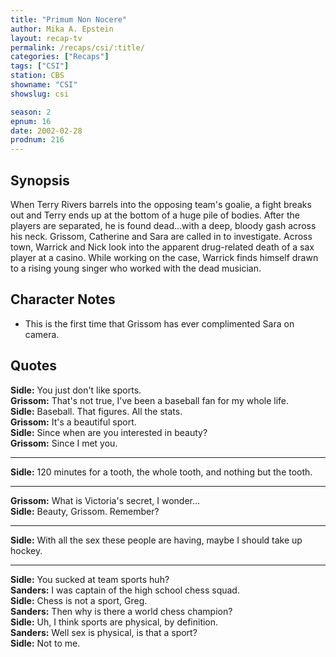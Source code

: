 ```yaml
---
title: "Primum Non Nocere"
author: Mika A. Epstein
layout: recap-tv
permalink: /recaps/csi/:title/
categories: ["Recaps"]
tags: ["CSI"]
station: CBS
showname: "CSI"
showslug: csi

season: 2
epnum: 16  
date: 2002-02-28
prodnum: 216  
---
```


## Synopsis

When Terry Rivers barrels into the opposing team's goalie, a fight breaks out and Terry ends up at the bottom of a huge pile of bodies. After the players are separated, he is found dead...with a deep, bloody gash across his neck. Grissom, Catherine and Sara are called in to investigate. Across town, Warrick and Nick look into the apparent drug-related death of a sax player at a casino. While working on the case, Warrick finds himself drawn to a rising young singer who worked with the dead musician.

## Character Notes

* This is the first time that Grissom has ever complimented Sara on camera.

## Quotes

**Sidle:** You just don't like sports.  
**Grissom:** That's not true, I've been a baseball fan for my whole life.  
**Sidle:** Baseball. That figures. All the stats.  
**Grissom:** It's a beautiful sport.  
**Sidle:** Since when are you interested in beauty?  
**Grissom:** Since I met you.  

- - -

**Sidle:** 120 minutes for a tooth, the whole tooth, and nothing but the tooth.
  

- - -

**Grissom:** What is Victoria's secret, I wonder...  
**Sidle:** Beauty, Grissom. Remember?  

- - -

**Sidle:** With all the sex these people are having, maybe I should take up hockey.
  

- - -

**Sidle:** You sucked at team sports huh?  
**Sanders:** I was captain of the high school chess squad.  
**Sidle:** Chess is not a sport, Greg.  
**Sanders:** Then why is there a world chess champion?  
**Sidle:** Uh, I think sports are physical, by definition.  
**Sanders:** Well sex is physical, is that a sport?  
**Sidle:** Not to me.

